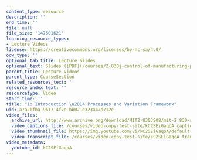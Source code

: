 ```yaml
---
content_type: resource
description: ''
end_time: ''
file: null
file_size: '147601621'
learning_resource_types:
- Lecture Videos
license: https://creativecommons.org/licenses/by-nc-sa/4.0/
ocw_type: ''
optional_tab_title: Lecture Slides
optional_text: Slides ([PDF](/courses/2-830j-control-of-manufacturing-processes-sma-6303-spring-2008/resources/lecture1))
parent_title: Lecture Videos
parent_type: CourseSection
related_resources_text: ''
resource_index_text: ''
resourcetype: Video
start_time: ''
title: "1: Introduction \u2014 Processes and Variation Framework"
uid: a7a2bfba-9617-4f7e-bb02-e323a47a712e
video_files:
  archive_url: http://www.archive.org/download/MIT2-830JS08/mit-2.830-s08-lec01_300k.mp4
  video_captions_file: /courses/video-copy-test-site/kC2SEiGaqoA_captions.vtt
  video_thumbnail_file: https://img.youtube.com/vi/kC2SEiGaqoA/default.jpg
  video_transcript_file: /courses/video-copy-test-site/kC2SEiGaqoA_transcript.pdf
video_metadata:
  youtube_id: kC2SEiGaqoA
---
```

